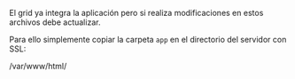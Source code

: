 El grid ya integra la aplicación pero si realiza modificaciones en estos archivos debe actualizar.

Para ello simplemente copiar la carpeta `app` en el directorio del servidor con SSL:

/var/www/html/



